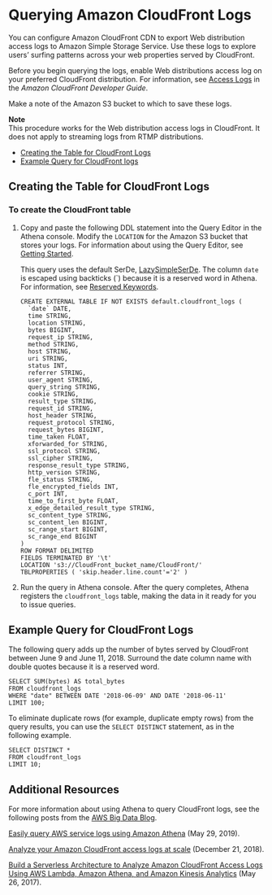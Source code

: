 # Querying Amazon CloudFront Logs<a name="cloudfront-logs"></a>

You can configure Amazon CloudFront CDN to export Web distribution access logs to Amazon Simple Storage Service\. Use these logs to explore users’ surfing patterns across your web properties served by CloudFront\.

Before you begin querying the logs, enable Web distributions access log on your preferred CloudFront distribution\. For information, see [Access Logs](https://docs.aws.amazon.com/AmazonCloudFront/latest/DeveloperGuide/AccessLogs.html) in the *Amazon CloudFront Developer Guide*\.

Make a note of the Amazon S3 bucket to which to save these logs\.

**Note**  
This procedure works for the Web distribution access logs in CloudFront\. It does not apply to streaming logs from RTMP distributions\.
+  [Creating the Table for CloudFront Logs](#create-cloudfront-table) 
+  [Example Query for CloudFront logs](#query-examples-cloudfront-logs) 

## Creating the Table for CloudFront Logs<a name="create-cloudfront-table"></a>

### To create the CloudFront table<a name="to-create-the-cf-table"></a>

1. Copy and paste the following DDL statement into the Query Editor in the Athena console\. Modify the `LOCATION` for the Amazon S3 bucket that stores your logs\. For information about using the Query Editor, see [Getting Started](getting-started.md)\.

   This query uses the default SerDe, [LazySimpleSerDe](lazy-simple-serde.md)\. The column `date` is escaped using backticks \(`\) because it is a reserved word in Athena\. For information, see [Reserved Keywords](reserved-words.md)\.

   ```
   CREATE EXTERNAL TABLE IF NOT EXISTS default.cloudfront_logs (
     `date` DATE,
     time STRING,
     location STRING,
     bytes BIGINT,
     request_ip STRING,
     method STRING,
     host STRING,
     uri STRING,
     status INT,
     referrer STRING,
     user_agent STRING,
     query_string STRING,
     cookie STRING,
     result_type STRING,
     request_id STRING,
     host_header STRING,
     request_protocol STRING,
     request_bytes BIGINT,
     time_taken FLOAT,
     xforwarded_for STRING,
     ssl_protocol STRING,
     ssl_cipher STRING,
     response_result_type STRING,
     http_version STRING,
     fle_status STRING,
     fle_encrypted_fields INT,
     c_port INT,
     time_to_first_byte FLOAT,
     x_edge_detailed_result_type STRING,
     sc_content_type STRING,
     sc_content_len BIGINT,
     sc_range_start BIGINT,
     sc_range_end BIGINT
   )
   ROW FORMAT DELIMITED 
   FIELDS TERMINATED BY '\t'
   LOCATION 's3://CloudFront_bucket_name/CloudFront/'
   TBLPROPERTIES ( 'skip.header.line.count'='2' )
   ```

1. Run the query in Athena console\. After the query completes, Athena registers the `cloudfront_logs` table, making the data in it ready for you to issue queries\.

## Example Query for CloudFront Logs<a name="query-examples-cloudfront-logs"></a>

The following query adds up the number of bytes served by CloudFront between June 9 and June 11, 2018\. Surround the date column name with double quotes because it is a reserved word\.

```
SELECT SUM(bytes) AS total_bytes
FROM cloudfront_logs
WHERE "date" BETWEEN DATE '2018-06-09' AND DATE '2018-06-11'
LIMIT 100;
```

To eliminate duplicate rows \(for example, duplicate empty rows\) from the query results, you can use the `SELECT DISTINCT` statement, as in the following example\. 

```
SELECT DISTINCT * 
FROM cloudfront_logs 
LIMIT 10;
```

## Additional Resources<a name="cloudfront-logs-additional-resources"></a>

For more information about using Athena to query CloudFront logs, see the following posts from the [AWS Big Data Blog](http://aws.amazon.com/blogs/big-data/)\.

[Easily query AWS service logs using Amazon Athena](http://aws.amazon.com/blogs/big-data/easily-query-aws-service-logs-using-amazon-athena/) \(May 29, 2019\)\.

[Analyze your Amazon CloudFront access logs at scale](http://aws.amazon.com/blogs/big-data/analyze-your-amazon-cloudfront-access-logs-at-scale/) \(December 21, 2018\)\.

[Build a Serverless Architecture to Analyze Amazon CloudFront Access Logs Using AWS Lambda, Amazon Athena, and Amazon Kinesis Analytics](http://aws.amazon.com/blogs/big-data/build-a-serverless-architecture-to-analyze-amazon-cloudfront-access-logs-using-aws-lambda-amazon-athena-and-amazon-kinesis-analytics/) \(May 26, 2017\)\.